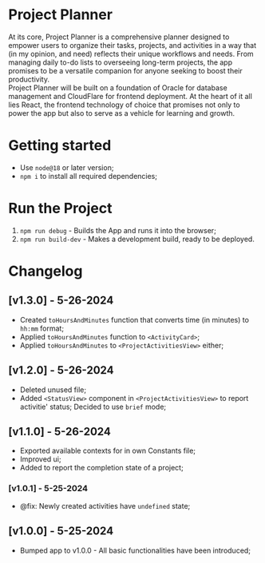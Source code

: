 # Project Planner

At its core, Project Planner is a comprehensive planner designed to empower users to organize their tasks, projects, and activities in a way that (in my opinion, and need) reflects their unique workflows and needs. From managing daily to-do lists to overseeing long-term projects, the app promises to be a versatile companion for anyone seeking to boost their productivity. <br />
Project Planner will be built on a foundation of Oracle for database management and CloudFlare for frontend deployment. At the heart of it all lies React, the frontend technology of choice that promises not only to power the app but also to serve as a vehicle for learning and growth.

# Getting started
- Use `node@18` or later version;
- `npm i` to install all required dependencies;

# Run the Project
1. `npm run debug` - Builds the App and runs it into the browser;
2. `npm run build-dev` - Makes a development build, ready to be deployed.

# Changelog
## [v1.3.0] - 5-26-2024
- Created `toHoursAndMinutes` function that converts time (in minutes) to `hh:mm` format;
- Applied `toHoursAndMinutes` function to `<ActivityCard>`;
- Applied `toHoursAndMinutes` to `<ProjectActivitiesView>` either;
## [v1.2.0] - 5-26-2024
- Deleted unused file;
- Added `<StatusView>` component in `<ProjectActivitiesView>` to report activitie' status; Decided to use `brief` mode;
## [v1.1.0] - 5-26-2024
- Exported available contexts for <StatusView> in own Constants file;
- Improved <ProjectItemView> ui; 
- Added <CircularProgress> to report the completion state of a project;
### [v1.0.1] - 5-25-2024
- @fix: Newly created activities have `undefined` state;
## [v1.0.0] - 5-25-2024
- Bumped app to v1.0.0 - All basic functionalities have been introduced;